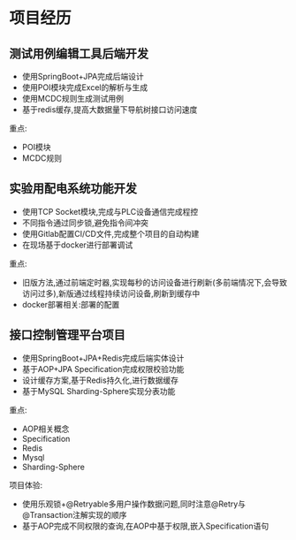 # 项目经历

## 测试用例编辑工具后端开发
- 使用SpringBoot+JPA完成后端设计
- 使用POI模块完成Excel的解析与生成
- 使用MCDC规则生成测试用例
- 基于redis缓存,提高大数据量下导航树接口访问速度

重点: 
- POI模块
- MCDC规则

## 实验用配电系统功能开发

- 使用TCP Socket模块,完成与PLC设备通信完成程控
- 不同指令通过同步锁,避免指令间冲突
- 使用Gitlab配置CI/CD文件,完成整个项目的自动构建
- 在现场基于docker进行部署调试

重点:
- 旧版方法,通过前端定时器,实现每秒的访问设备进行刷新(多前端情况下,会导致访问过多),新版通过线程持续访问设备,刷新到缓存中
- docker部署相关:部署的配置

## 接口控制管理平台项目
- 使用SpringBoot+JPA+Redis完成后端实体设计
- 基于AOP+JPA Specification完成权限校验功能
- 设计缓存方案,基于Redis持久化,进行数据缓存
- 基于MySQL Sharding-Sphere实现分表功能


重点: 
- AOP相关概念  
- Specification 
- Redis 
- Mysql 
- Sharding-Sphere

项目体验: 
- 使用乐观锁+@Retryable多用户操作数据问题,同时注意@Retry与@Transaction注解实现的顺序
- 基于AOP完成不同权限的查询,在AOP中基于权限,嵌入Specification语句